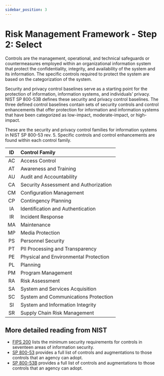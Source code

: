 ```yaml
---
sidebar_position: 3
---
```


# Risk Management Framework - Step 2: Select

Controls are the management, operational, and technical safeguards or countermeasures employed within an organizational information system that protect the confidentiality, integrity, and availability of the system and its information. The specific controls required to protect the system are based on the categorization of the system.

Security and privacy control baselines serve as a starting point for the protection of information, information systems, and individuals’ privacy. NIST SP 800-53B defines these security and privacy control baselines. The three defined control baselines contain sets of security controls and control enhancements that offer protection for information and information systems that have been categorized as low-impact, moderate-impact, or high-impact.

These are the security and privacy control families for information systems in NIST SP 800-53 rev. 5. Specific controls and control enhancements are found within each control family.

| **ID** | **Control Family**                    |
| :----: | :------------------------------------ |
|   AC   | Access Control                        |
|   AT   | Awareness and Training                |
|   AU   | Audit and Accountability              |
|   CA   | Security Assessment and Authorization |
|   CM   | Configuration Management              |
|   CP   | Contingency Planning                  |
|   IA   | Identification and Authentication     |
|   IR   | Incident Response                     |
|   MA   | Maintenance                           |
|   MP   | Media Protection                      |
|   PS   | Personnel Security                    |
|   PT   | PII Processing and Transparency       |
|   PE   | Physical and Environmental Protection |
|   PL   | Planning                              |
|   PM   | Program Management                    |
|   RA   | Risk Assessment                       |
|   SA   | System and Services Acquisition       |
|   SC   | System and Communications Protection  |
|   SI   | System and Information Integrity      |
|   SR   | Supply Chain Risk Management          |

## More detailed reading from NIST

- [FIPS 200](http://csrc.nist.gov/publications/fips/fips200/FIPS-200-final-march.pdf) lists the minimum security requirements for controls in seventeen areas of information security.
- [SP 800-53](http://nvlpubs.nist.gov/nistpubs/SpecialPublications/NIST.SP.800-53r5.pdf) provides a full list of controls and augmentations to those controls that an agency can adopt.
- [SP 800-53B](https://nvlpubs.nist.gov/nistpubs/SpecialPublications/NIST.SP.800-53B.pdf) provides a full list of controls and augmentations to those controls that an agency can adopt.

